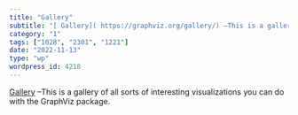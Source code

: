 ```yaml
---
title: "Gallery"
subtitle: "[ Gallery]( https://graphviz.org/gallery/) –This is a gallery of all sorts of interesting visualizat..."
category: "1"
tags: ["1028", "2301", "1221"]
date: "2022-11-13"
type: "wp"
wordpress_id: 4218
---
```

[ Gallery]( https://graphviz.org/gallery/) –This is a gallery of all sorts of interesting visualizations you can do with the GraphViz package.